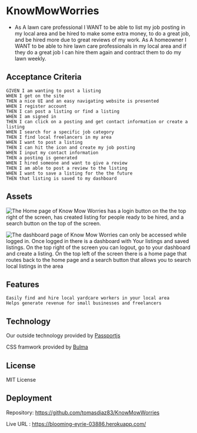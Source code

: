 # KnowMowWorries
* As  A lawn care professional  I WANT  to be able to list my job posting in my local area and be hired to make some extra money, to do a great job, and be hired more due to great reviews of my work.
As A  homeowner I WANT to be able to hire lawn care professionals in my local area and if they do a great job I can hire them again and contract them to do my lawn weekly.

## Acceptance Criteria
    GIVEN I am wanting to post a listing
    WHEN I get on the site
    THEN a nice UI and an easy navigating website is presented
    WHEN I register account
    THEN I can post a listing or find a listing
    WHEN I am signed in
    THEN I can click on a posting and get contact information or create a listing
    WHEN I search for a specific job category
    THEN I find local freelancers in my area
    WHEN I want to post a listing
    THEN I can hit the icon and create my job posting
    WHEN I input my contact information
    THEN a posting is generated
    WHEN I hired someone and want to give a review
    THEN I am able to post a review to the listing
    WHEN I want to save a listing for the the future
    THEN that listing is saved to my dashboard

## Assets

![The Home page of Know Mow Worries has a login button on the the top right of the screen, has created listing for people ready to be hired, and a search button on the top of the screen.](./assets/Screenshot%202022-11-16%20085048.jpg)

![The dashboard page of Know Mow Worries can only be accessed while logged in. Once logged in there is a dashboard with Your listings and saved listings. On the top right of the screen you can logout, go to your dashboard and create a listing. On the top left of the screen there is a home page that routes back to the home page and a search button that allows you to search local listings in the area](./assets/Screenshot%202022-11-16%20093756.jpg)


## Features
    Easily find and hire local yardcare workers in your local area
    Helps generate revenue for small businesses and freelancers

## Technology 

Our outside technology provided by [Passportjs](http://www.passportjs.org/)

CSS framwork provided by [Bulma](https://bulma.io/)

## License
MIT License

## Deployment

Repository: https://github.com/tomasdiaz83/KnowMowWorries

Live URL : https://blooming-eyrie-03886.herokuapp.com/



    

